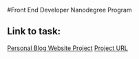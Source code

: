 #Front End Developer Nanodegree Program

## Link to task:

[Personal Blog Website Project](https://review.udacity.com/#!/rubrics/2667/view)
[Project URL](https://petya-.github.io/udacity-blog-website/blog/blogPost.html)
